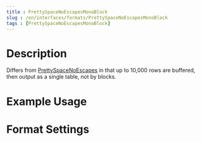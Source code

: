```yaml
---
title : PrettySpaceNoEscapesMonoBlock
slug : /en/interfaces/formats/PrettySpaceNoEscapesMonoBlock
tags : [PrettySpaceNoEscapesMonoBlock]
---
```


# Description

Differs from [PrettySpaceNoEscapes](#prettyspacenoescapes) in that up to 10,000 rows are buffered, then output as a single table, not by blocks.

# Example Usage

# Format Settings